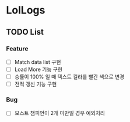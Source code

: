 # LolLogs

## TODO List

### Feature

- [ ] Match data list 구현
- [ ] Load More 기능 구현
- [ ] 승률이 100% 일 때 텍스트 컬라를 빨간 색으로 변경
- [ ] 전적 갱신 기능 구현

### Bug

- [ ] 모스트 챔피언이 2개 미만일 경우 예외처리

